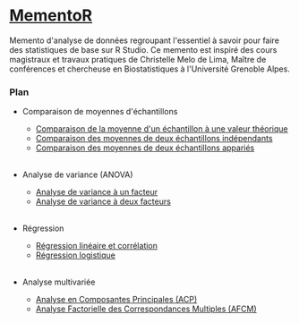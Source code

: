 # [MementoR](https://hanbnrd.github.io/MementoR/)

Memento d'analyse de données regroupant l'essentiel à savoir pour faire des statistiques de base sur R Studio. Ce memento est inspiré des cours magistraux et travaux pratiques de Christelle Melo de Lima, Maître de conférences et chercheuse en Biostatistiques à l'Université Grenoble Alpes.  


### Plan

- Comparaison de moyennes d'échantillons  
  - [Comparaison de la moyenne d'un échantillon à une valeur théorique](./fiches/MoyenneTheorique.md)  
  - [Comparaison des moyennes de deux échantillons indépendants](./fiches/MoyenneIndependants.md)  
  - [Comparaison des moyennes de deux échantillons appariés](./fiches/MoyenneApparies.md)  
&nbsp;

- Analyse de variance (ANOVA)
  - [Analyse de variance à un facteur](./fiches/ANOVA1.md)  
  - [Analyse de variance à deux facteurs](./fiches/ANOVA2.md)  
&nbsp;

- Régression
  - [Régression linéaire et corrélation](./fiches/RegressionLineaire.md)  
  - [Régression logistique](./fiches/RegressionLogistique.md)  
&nbsp;

- Analyse multivariée  
  - [Analyse en Composantes Principales (ACP)](./fiches/ACP.md)  
  - [Analyse Factorielle des Correspondances Multiples (AFCM)](./fiches/AFCM.md)  
&nbsp;
